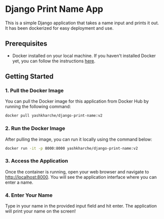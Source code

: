 # Django Print Name App

This is a simple Django application that takes a name input and prints it out. It has been dockerized for easy deployment and use.

## Prerequisites

- Docker installed on your local machine. If you haven't installed Docker yet, you can follow the instructions [here](https://docs.docker.com/get-docker/).

## Getting Started

### 1. Pull the Docker Image

You can pull the Docker image for this application from Docker Hub by running the following command:

```bash
docker pull yashkharche/django-print-name:v2
```

### 2. Run the Docker Image

After pulling the image, you can run it locally using the command below:

```bash
docker run -it -p 8000:8000 yashkharche/django-print-name:v2
```

### 3. Access the Application

Once the container is running, open your web browser and navigate to [http://localhost:8000](http://localhost:8000). You will see the application interface where you can enter a name.

### 4. Enter Your Name

Type in your name in the provided input field and hit enter. The application will print your name on the screen!
